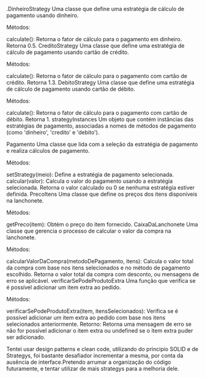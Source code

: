 .DinheiroStrategy
Uma classe que define uma estratégia de cálculo de pagamento usando dinheiro.

Métodos:

calculate(): Retorna o fator de cálculo para o pagamento em dinheiro. Retorna 0.5.
CreditoStrategy
Uma classe que define uma estratégia de cálculo de pagamento usando cartão de crédito.

Métodos:

calculate(): Retorna o fator de cálculo para o pagamento com cartão de crédito. Retorna 1.3.
DebitoStrategy
Uma classe que define uma estratégia de cálculo de pagamento usando cartão de débito.

Métodos:

calculate(): Retorna o fator de cálculo para o pagamento com cartão de débito. Retorna 1.
strategyInstances
Um objeto que contém instâncias das estratégias de pagamento, associadas a nomes de métodos de pagamento (como 'dinheiro', 'credito' e 'debito').

Pagamento
Uma classe que lida com a seleção da estratégia de pagamento e realiza cálculos de pagamento.

Métodos:

setStrategy(meio): Define a estratégia de pagamento selecionada.
calcular(valor): Calcula o valor do pagamento usando a estratégia selecionada. Retorna o valor calculado ou 0 se nenhuma estratégia estiver definida.
PrecoItens
Uma classe que define os preços dos itens disponíveis na lanchonete.

Métodos:

getPreco(item): Obtém o preço do item fornecido.
CaixaDaLanchonete
Uma classe que gerencia o processo de calcular o valor da compra na lanchonete.

Métodos:

calcularValorDaCompra(metodoDePagamento, itens): Calcula o valor total da compra com base nos itens selecionados e no método de pagamento escolhido. Retorna o valor total da compra com desconto, ou mensagens de erro se aplicável.
verificarSePodeProdutoExtra
Uma função que verifica se é possível adicionar um item extra ao pedido.

Métodos:

verificarSePodeProdutoExtra(item, itensSelecionados): Verifica se é possível adicionar um item extra ao pedido com base nos itens selecionados anteriormente.
Retorno: Retorna uma mensagem de erro se não for possível adicionar o item extra ou undefined se o item extra puder ser adicionado.

Tentei usar design patterns e clean code, utilizando do principio SOLID e de Strategys, foi bastante desafiador incrementar a mesma, por conta da ausência de interface.Pretendo arrumar a organização do código futuramente, e tentar utilizar de mais strategys para a melhoria dele.